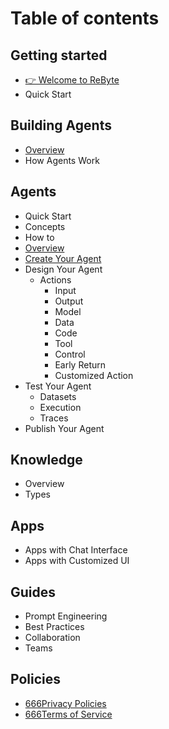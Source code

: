 # Table of contents

## Getting started

* [👉 Welcome to ReByte](getting-started/welcome-to-rebyte.md)
* Quick Start

## Building Agents

* [Overview](Building-Agents/overview.md)
* How Agents Work
## Agents
* Quick Start
* Concepts
* How to
* [Overview](building-agents/overview.md)
* [Create Your Agent](building-agents/create-your-agent.md)
* Design Your Agent
  * Actions
    * Input
    * Output
    * Model
    * Data
    * Code
    * Tool
    * Control
    * Early Return
    * Customized Action
* Test Your Agent
  * Datasets
  * Execution
  * Traces
* Publish Your Agent

## Knowledge

* Overview
* Types

## Apps

* Apps with Chat Interface
* Apps with Customized UI

## Guides

* Prompt Engineering
* Best Practices
* Collaboration
* Teams

## Policies
* [666Privacy Policies](Policies/privacy-policies.md)
* [666Terms of Service](Policies/terms-of-service.md)
